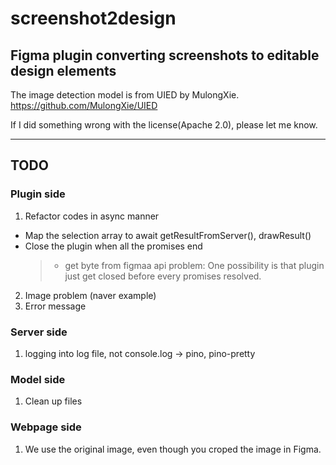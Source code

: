 # screenshot2design

## Figma plugin converting screenshots to editable design elements

The image detection model is from UIED by MulongXie.
https://github.com/MulongXie/UIED

If I did something wrong with the license(Apache 2.0), please let me know.

---

## TODO

### Plugin side

1. Refactor codes in async manner

- Map the selection array to await getResultFromServer(), drawResult()
- Close the plugin when all the promises end
  > - get byte from figmaa api problem: One possibility is that plugin just get closed before every promises resolved.

2. Image problem (naver example)
3. Error message

### Server side

1. logging into log file, not console.log -> pino, pino-pretty

### Model side

1. Clean up files

### Webpage side

1. We use the original image, even though you croped the image in Figma.
